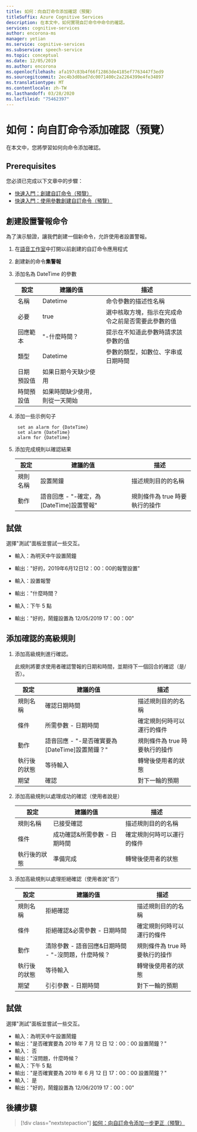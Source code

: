 ```yaml
---
title: 如何：向自訂命令添加確認（預覽）
titleSuffix: Azure Cognitive Services
description: 在本文中，如何實現自訂命令中命令的確認。
services: cognitive-services
author: encorona-ms
manager: yetian
ms.service: cognitive-services
ms.subservice: speech-service
ms.topic: conceptual
ms.date: 12/05/2019
ms.author: encorona
ms.openlocfilehash: afa197c83b4f66f12863de4185ef7763447f3ed9
ms.sourcegitcommit: 2ec4b3d0bad7dc0071400c2a2264399e4fe34897
ms.translationtype: MT
ms.contentlocale: zh-TW
ms.lasthandoff: 03/28/2020
ms.locfileid: "75462397"
---
```

# <a name="how-to-add-a-confirmation-to-a-custom-command-preview"></a>如何：向自訂命令添加確認（預覽）

在本文中，您將學習如何向命令添加確認。

## <a name="prerequisites"></a>Prerequisites

您必須已完成以下文章中的步驟：

- [快速入門：創建自訂命令（預覽）](./quickstart-custom-speech-commands-create-new.md)
- [快速入門：使用參數創建自訂命令（預覽）](./quickstart-custom-speech-commands-create-parameters.md)

## <a name="create-a-setalarm-command"></a>創建設置警報命令

為了演示驗證，讓我們創建一個新命令，允許使用者設置警報。

1. 在[語音工作室](https://speech.microsoft.com/)中打開以前創建的自訂命令應用程式
1. 創建新的命令**集警報**
1. 添加名為 DateTime 的參數

   | 設定           | 建議的值                                          | 描述                                                                                      |
   | ----------------- | ---------------------------------------------------------| ------------------------------------------------------------------------------------------------ |
   | 名稱              | Datetime                                                 | 命令參數的描述性名稱                                                    |
   | 必要          | true                                                     | 選中核取方塊，指示在完成命令之前是否需要此參數的值 |
   | 回應範本 | "-什麼時間？                                           | 提示在不知道此參數時請求該參數的值                              |
   | 類型              | Datetime                                                 | 參數的類型，如數位、字串或日期時間                                      |
   | 日期 預設值     | 如果日期今天缺少使用                             |                                                                                                  |
   | 時間預設值     | 如果時間缺少使用，則從一天開始                      |                                                                                                  | 

1. 添加一些示例句子
   
   ```
    set an alarm for {DateTime}
    set alarm {DateTime}
    alarm for {DateTime}
   ```

1. 添加完成規則以確認結果

   | 設定    | 建議的值                                         | 描述                                        |
   | ---------- | ------------------------------------------------------- | -------------------------------------------------- |
   | 規則名稱  | 設置鬧鐘                                               | 描述規則目的的名稱          |
   | 動作    | 語音回應 - "-確定，為 [DateTime]設置警報"       | 規則條件為 true 時要執行的操作 |

## <a name="try-it-out"></a>試做

選擇"測試"面板並嘗試一些交互。

- 輸入：為明天中午設置鬧鐘
- 輸出："好的，2019年6月12日12：00：00的報警設置"

- 輸入：設置報警
- 輸出："什麼時間？
- 輸入：下午 5 點
- 輸出："好的，鬧鐘設置為 12/05/2019 17：00：00"

## <a name="add-the-advanced-rules-for-confirmation"></a>添加確認的高級規則

1. 添加高級規則進行確認。 

    此規則將要求使用者確認警報的日期和時間，並期待下一個回合的確認（是/否）。

   | 設定               | 建議的值                                                                  | 描述                                        |
   | --------------------- | -------------------------------------------------------------------------------- | -------------------------------------------------- |
   | 規則名稱             | 確認日期時間                                                                | 描述規則目的的名稱          |
   | 條件            | 所需參數 - 日期時間                                                    | 確定規則何時可以運行的條件    |   
   | 動作               | 語音回應 - "-是否確實要為 [DateTime]設置鬧鐘？"       | 規則條件為 true 時要執行的操作 |
   | 執行後的狀態 | 等待輸入                                                                   | 轉彎後使用者的狀態                  |
   | 期望          | 確認                                                                     | 對下一輪的預期                      |

1. 添加高級規則以處理成功的確認（使用者說是）

   | 設定               | 建議的值                                                                  | 描述                                        |
   | --------------------- | -------------------------------------------------------------------------------- | -------------------------------------------------- |
   | 規則名稱             | 已接受確認                                                            | 描述規則目的的名稱          |
   | 條件            | 成功確認&所需參數 - 日期時間                           | 確定規則何時可以運行的條件    |   
   | 執行後的狀態 | 準備完成                                                             | 轉彎後使用者的狀態                   |

1. 添加高級規則以處理拒絕確認（使用者說"否"）

   | 設定               | 建議的值                                                                  | 描述                                        |
   | --------------------- | -------------------------------------------------------------------------------- | -------------------------------------------------- |
   | 規則名稱             | 拒絕確認                                                                   | 描述規則目的的名稱          |
   | 條件            | 拒絕確認&必需參數 - 日期時間                               | 確定規則何時可以運行的條件    |   
   | 動作               | 清除參數 - 語音回應&日期時間 - "-沒問題，什麼時候？     | 規則條件為 true 時要執行的操作 |
   | 執行後的狀態 | 等待輸入                                                                   | 轉彎後使用者的狀態                   |
   | 期望          | 引引參數 - 日期時間                                                      | 對下一輪的預期                      |

## <a name="try-it-out"></a>試做

選擇"測試"面板並嘗試一些交互。

- 輸入：為明天中午設置鬧鐘
- 輸出："是否確實要為 2019 年 7 月 12 日 12：00：00 設置鬧鐘？"
- 輸入： 否
- 輸出："沒問題，什麼時候？
- 輸入：下午 5 點
- 輸出："是否確實要為 2019 年 6 月 12 日 17：00：00 設置鬧鐘？"
- 輸入： 是
- 輸出："好的，鬧鐘設置為 12/06/2019 17：00：00"

## <a name="next-steps"></a>後續步驟

> [!div class="nextstepaction"]
> [如何：向自訂命令添加一步更正（預覽）](./how-to-custom-speech-commands-one-step-correction.md)